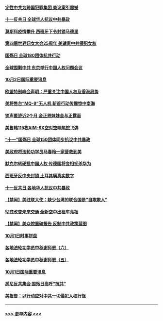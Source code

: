 #### [定性中共为跨国犯罪集团  美议案引震撼](../pages/prog202/a102954663.md?t=10030402) 
#### [十一反共日 全球华人抗议中共暴政](../pages/prog202/a102954586.md?t=10030402) 
#### [莫斯科疫情攀升 西班牙下令封锁马德里](../pages/prog202/a102954540.md?t=10030402) 
#### [第四届世界妇女大会25周年 美谴责中共侵犯女权](../pages/prog202/a102954538.md?t=10030402) 
#### [国殇日 全球180团体抗共行动](../pages/prog202/a102954483.md?t=10030402) 
#### [全球围剿中共 东京举行中国人权问题会议](../pages/prog202/a102954474.md?t=10030402) 
#### [10月2日国际重要讯息](../pages/prog202/a102954222.md?t=10030402) 
#### [欧盟特别峰会声明：严重关注中国人权及香港局势](../pages/prog202/a102954169.md?t=10030402) 
#### [美将售台“MQ-9”无人机 斩首行动传震惊中南海](../pages/prog202/a102954124.md?t=10030402) 
#### [销声匿迹近2个月 金正恩妹妹金与正露面](../pages/prog202/a102954053.md?t=10030402) 
#### [美售韩115枚AIM-9X空对空响尾蛇飞弹](../pages/prog202/a102954020.md?t=10030402) 
#### [“十一”国殇日 全球150团体同步抗议中共暴政](../pages/prog202/a102953832.md?t=10030402) 
#### [美政府将法轮功学员马春玲一家营救到美](../pages/prog202/a102953959.md?t=10030402) 
#### [默克尔转硬批中国人权  传德国将变相扼杀华为](../pages/prog202/a102953746.md?t=10030402) 
#### [西班牙反中央封锁 土耳其瞒真实数字](../pages/prog202/a102953731.md?t=10030402) 
#### [十一反共日 各地华人抗议中共暴政](../pages/prog202/a102953671.md?t=10030402) 
#### [【禁闻】美驻联大使：缺少台湾的联合国是“自欺欺人”](../pages/prog202/a102953817.md?t=10030402) 
#### [彻底改变未来交通 全新空中出租车亮相](../pages/prog202/a102953801.md?t=10030402) 
#### [【禁闻】美众院重磅报告 反制中共政策蓝图](../pages/prog202/a102953767.md?t=10030402) 
#### [10月1日时事拼盘](../pages/prog202/a102953769.md?t=10030402) 
#### [各地法轮功学员中秋谢师恩（六）](../pages/prog202/a102953703.md?t=10030402) 
#### [各地法轮功学员中秋谢师恩（五）](../pages/prog202/a102953565.md?t=10030402) 
#### [10月1日国际重要讯息](../pages/prog202/a102953467.md?t=10030402) 
#### [悉尼反共集会 国殇日高呼“抗共”](../pages/prog202/a102953422.md?t=10030402) 
#### [美报告：以行动应对中共一切侵犯人权行径](../pages/prog202/a102953402.md?t=10030402) 

----
#### [ >>> 更早内容 <<< ](../indexes/prog202-earlier.md)
